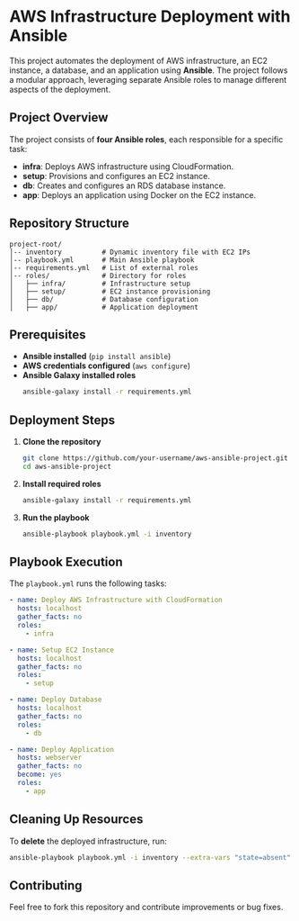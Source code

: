 # AWS Infrastructure Deployment with Ansible

This project automates the deployment of AWS infrastructure, an EC2 instance, a database, and an application using **Ansible**. The project follows a modular approach, leveraging separate Ansible roles to manage different aspects of the deployment.

## Project Overview
The project consists of **four Ansible roles**, each responsible for a specific task:
- **infra**: Deploys AWS infrastructure using CloudFormation.
- **setup**: Provisions and configures an EC2 instance.
- **db**: Creates and configures an RDS database instance.
- **app**: Deploys an application using Docker on the EC2 instance.

## Repository Structure
```
project-root/
│-- inventory          # Dynamic inventory file with EC2 IPs
│-- playbook.yml       # Main Ansible playbook
│-- requirements.yml   # List of external roles
│-- roles/             # Directory for roles
│   ├── infra/         # Infrastructure setup
│   ├── setup/         # EC2 instance provisioning
│   ├── db/            # Database configuration
│   ├── app/           # Application deployment
```

## Prerequisites
- **Ansible installed** (`pip install ansible`)
- **AWS credentials configured** (`aws configure`)
- **Ansible Galaxy installed roles**
  ```sh
  ansible-galaxy install -r requirements.yml
  ```

## Deployment Steps
1. **Clone the repository**
   ```sh
   git clone https://github.com/your-username/aws-ansible-project.git
   cd aws-ansible-project
   ```

2. **Install required roles**
   ```sh
   ansible-galaxy install -r requirements.yml
   ```

3. **Run the playbook**
   ```sh
   ansible-playbook playbook.yml -i inventory
   ```

## Playbook Execution
The `playbook.yml` runs the following tasks:

```yaml
- name: Deploy AWS Infrastructure with CloudFormation
  hosts: localhost
  gather_facts: no
  roles:
    - infra

- name: Setup EC2 Instance
  hosts: localhost
  gather_facts: no
  roles:
    - setup

- name: Deploy Database
  hosts: localhost
  gather_facts: no
  roles:
    - db

- name: Deploy Application
  hosts: webserver
  gather_facts: no
  become: yes
  roles:
    - app
```

## Cleaning Up Resources
To **delete** the deployed infrastructure, run:
```sh
ansible-playbook playbook.yml -i inventory --extra-vars "state=absent"
```

## Contributing
Feel free to fork this repository and contribute improvements or bug fixes.

